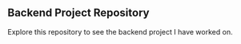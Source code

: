 ## Backend Project Repository

Explore this repository to see the backend project I have worked on.
